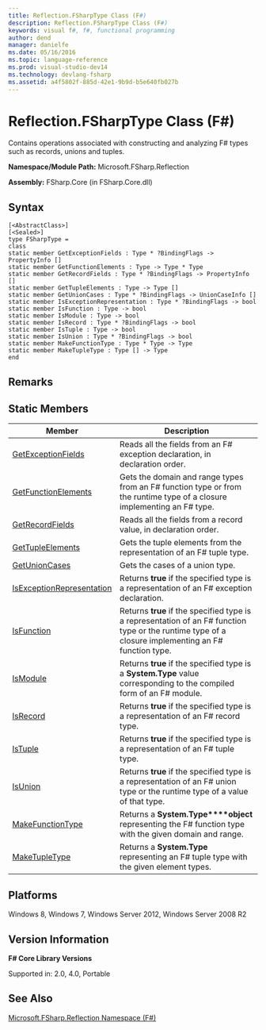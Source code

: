 ```yaml
---
title: Reflection.FSharpType Class (F#)
description: Reflection.FSharpType Class (F#)
keywords: visual f#, f#, functional programming
author: dend
manager: danielfe
ms.date: 05/16/2016
ms.topic: language-reference
ms.prod: visual-studio-dev14
ms.technology: devlang-fsharp
ms.assetid: a4f5802f-885d-42e1-9b9d-b5e640fb027b 
---
```


# Reflection.FSharpType Class (F#)

Contains operations associated with constructing and analyzing F# types such as records, unions and tuples.

**Namespace/Module Path:** Microsoft.FSharp.Reflection

**Assembly:** FSharp.Core (in FSharp.Core.dll)


## Syntax

```
[<AbstractClass>]
[<Sealed>]
type FSharpType =
class
static member GetExceptionFields : Type * ?BindingFlags -> PropertyInfo []
static member GetFunctionElements : Type -> Type * Type
static member GetRecordFields : Type * ?BindingFlags -> PropertyInfo []
static member GetTupleElements : Type -> Type []
static member GetUnionCases : Type * ?BindingFlags -> UnionCaseInfo []
static member IsExceptionRepresentation : Type * ?BindingFlags -> bool
static member IsFunction : Type -> bool
static member IsModule : Type -> bool
static member IsRecord : Type * ?BindingFlags -> bool
static member IsTuple : Type -> bool
static member IsUnion : Type * ?BindingFlags -> bool
static member MakeFunctionType : Type * Type -> Type
static member MakeTupleType : Type [] -> Type
end
```

## Remarks

## Static Members


|Member|Description|
|------|-----------|
|[GetExceptionFields](https://msdn.microsoft.com/library/7fb355e6-b345-4c7d-bea0-9af302f60148)|Reads all the fields from an F# exception declaration, in declaration order.|
|[GetFunctionElements](https://msdn.microsoft.com/library/8d1f4508-a36c-4486-93b8-94ec6d2a0df7)|Gets the domain and range types from an F# function type or from the runtime type of a closure implementing an F# type.|
|[GetRecordFields](https://msdn.microsoft.com/library/266635db-ea29-481f-9cb7-b7f72b754497)|Reads all the fields from a record value, in declaration order.|
|[GetTupleElements](https://msdn.microsoft.com/library/a7199975-b4cc-45d4-9ec1-d7f450baa04b)|Gets the tuple elements from the representation of an F# tuple type.|
|[GetUnionCases](https://msdn.microsoft.com/library/a1d0f854-48ac-4e61-a80b-2db11d7d2c1a)|Gets the cases of a union type.|
|[IsExceptionRepresentation](https://msdn.microsoft.com/library/6ca9be2b-2f54-40b4-90a0-3c5dc623f116)|Returns **true** if the specified type is a representation of an F# exception declaration.|
|[IsFunction](https://msdn.microsoft.com/library/98a858ba-7be9-4e2f-924e-5c876272a6a7)|Returns **true** if the specified type is a representation of an F# function type or the runtime type of a closure implementing an F# function type.|
|[IsModule](https://msdn.microsoft.com/library/77f65dd3-3111-4f59-8ab6-c028bc1c47e7)|Returns **true** if the specified type is a **System.Type** value corresponding to the compiled form of an F# module.|
|[IsRecord](https://msdn.microsoft.com/library/bb3b2a3b-51b5-4a8b-82fe-d61282becead)|Returns **true** if the specified type is a representation of an F# record type.|
|[IsTuple](https://msdn.microsoft.com/library/dc627b14-e1a6-4ac8-b0d2-25e9984f87b7)|Returns **true** if the specified type is a representation of an F# tuple type.|
|[IsUnion](https://msdn.microsoft.com/library/529743e4-c456-429f-934f-ab8610166abb)|Returns **true** if the specified type is a representation of an F# union type or the runtime type of a value of that type.|
|[MakeFunctionType](https://msdn.microsoft.com/library/568814c9-1099-439d-abd1-de4a0b923476)|Returns a **System.Type****object** representing the F# function type with the given domain and range.|
|[MakeTupleType](https://msdn.microsoft.com/library/d6ed5a4f-390f-425d-8a21-66271782c417)|Returns a **System.Type** representing an F# tuple type with the given element types.|

## Platforms
Windows 8, Windows 7, Windows Server 2012, Windows Server 2008 R2


## Version Information
**F# Core Library Versions**

Supported in: 2.0, 4.0, Portable




## See Also
[Microsoft.FSharp.Reflection Namespace &#40;F&#35;&#41;](Microsoft.FSharp.Reflection-Namespace-%5BFSharp%5D.md)

